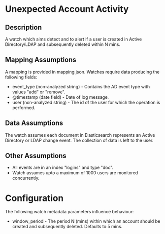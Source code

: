 # Unexpected Account Activity

## Description

A watch which aims detect and to alert if a user is created in Active Directory/LDAP and subsequently deleted within N mins.

## Mapping Assumptions

A mapping is provided in mapping.json.  Watches require data producing the following fields:

* event_type (non-analyzed string) - Contains the AD event type with values "add" or "remove".
* @timestamp (date field) - Date of log message.
* user (non-analyzed string) - The id of the user for which the operation is performed.

## Data Assumptions

The watch assumes each document in Elasticsearch represents an Active Directory or LDAP change event.  The collection of data is left to the user.

## Other Assumptions

* All events are in an index "logins" and type "doc".
* Watch assumes upto a maximum of 1000 users are monitored concurrently.

# Configuration

The following watch metadata parameters influence behaviour:

* window_period - The period N (mins) within which an account should be created and subsequently deleted. Defaults to 5 mins.
